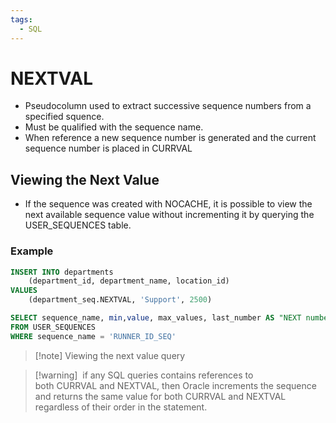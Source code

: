 ```yaml
---
tags:
  - SQL
---
```

# NEXTVAL
- Pseudocolumn used to extract successive sequence numbers from a specified squence.
- Must be qualified with the sequence name.
- When reference a new sequence number is generated and the current sequence number is placed in CURRVAL

## Viewing the Next Value
- If the sequence was created with NOCACHE, it is possible to view the next available sequence value without incrementing it by querying the USER_SEQUENCES table.

### Example
```SQL
INSERT INTO departments
	(department_id, department_name, location_id)
VALUES
	(department_seq.NEXTVAL, 'Support', 2500)
```


```SQL
SELECT sequence_name, min,value, max_values, last_number AS "NEXT number" 
FROM USER_SEQUENCES
WHERE sequence_name = 'RUNNER_ID_SEQ'
```
>[!note] Viewing the next value query

>[!warning]  if any SQL queries contains references to both CURRVAL and NEXTVAL, then Oracle increments the sequence and returns the same value for both CURRVAL and NEXTVAL regardless of their order in the statement.
